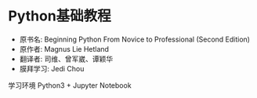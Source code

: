 # Python基础教程

* 原书名: Beginning Python From Novice to Professional (Second Edition)
* 原作者: Magnus Lie Hetland
* 翻译者: 司维、曾军崴、谭颖华
* 膜拜学习: Jedi Chou

学习环境
Python3 + Jupyter Notebook
